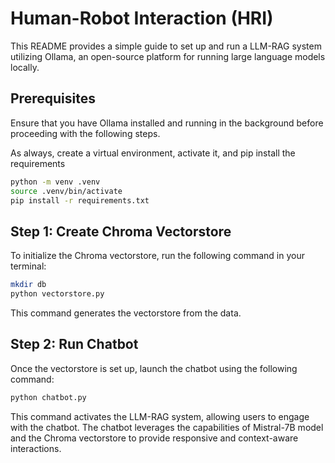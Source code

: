 # Human-Robot Interaction (HRI)

This README provides a simple guide to set up and run a LLM-RAG system utilizing Ollama, an open-source platform for running large language models locally.

## Prerequisites

Ensure that you have Ollama installed and running in the background before proceeding with the following steps.

As always, create a virtual environment, activate it, and pip install the requirements

```bash
python -m venv .venv
source .venv/bin/activate
pip install -r requirements.txt
```

## Step 1: Create Chroma Vectorstore

To initialize the Chroma vectorstore, run the following command in your terminal:

```bash
mkdir db
python vectorstore.py
```

This command generates the vectorstore from the data.

## Step 2: Run Chatbot

Once the vectorstore is set up, launch the chatbot using the following command:

```bash
python chatbot.py
```

This command activates the LLM-RAG system, allowing users to engage with the chatbot. The chatbot leverages the capabilities of Mistral-7B model and the Chroma vectorstore to provide responsive and context-aware interactions.
